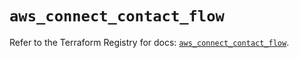 # `aws_connect_contact_flow`

Refer to the Terraform Registry for docs: [`aws_connect_contact_flow`](https://registry.terraform.io/providers/hashicorp/aws/5.83.0/docs/resources/connect_contact_flow).
